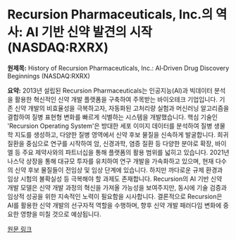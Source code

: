 # Recursion Pharmaceuticals, Inc.의 역사: AI 기반 신약 발견의 시작 (NASDAQ:RXRX)

**원제목:** History of Recursion Pharmaceuticals, Inc.: AI‑Driven Drug Discovery Beginnings (NASDAQ:RXRX)

**요약:** 2013년 설립된 Recursion Pharmaceuticals는 인공지능(AI)과 빅데이터 분석을 활용한 혁신적인 신약 개발 플랫폼을 구축하여 주목받는 바이오테크 기업입니다. 기존 신약 개발의 비효율성을 극복하고자, 자동화된 고처리량 실험과 머신러닝 알고리즘을 결합하여 질병 표현형 변화를 빠르게 식별하는 시스템을 개발했습니다.  핵심 기술인 'Recursion Operating System'은 방대한 세포 이미지 데이터를 분석하여 질병 생물학 지도를 생성하고, 다양한 질병 영역에서 신약 후보 물질을 신속하게 발굴합니다.  희귀 질환을 중심으로 연구를 시작하여 암, 신경과학, 염증 질환 등 다양한 분야로 확장,  바이엘 등 주요 제약사와의 파트너십을 통해 플랫폼의 활용 범위를 넓히고 있습니다.  2021년 나스닥 상장을 통해 대규모 투자를 유치하여 연구 개발을 가속화하고 있으며, 현재 다수의 신약 후보 물질들이 전임상 및 임상 단계에 있습니다.  하지만 까다로운 규제 환경과 임상 시험의 불확실성 등 극복해야 할 과제도 존재합니다.  Recursion의 AI 기반 신약 개발 모델은 신약 개발 과정의 혁신을 가져올 가능성을 보여주지만,  동시에 기술 검증과 임상적 성공을 위한 지속적인 노력이 필요함을 시사합니다.  결론적으로 Recursion은 AI를 활용한 신약 개발의 선구자적 역할을 수행하며,  향후 신약 개발 패러다임 변화에 중요한 영향을 미칠 것으로 예상됩니다.

[원문 링크](https://markets.financialcontent.com/stocks/article/marketminute-2025-7-21-history-of-recursion-pharmaceuticals-inc-aidriven-drug-discovery-beginnings-nasdaqrxrx)
